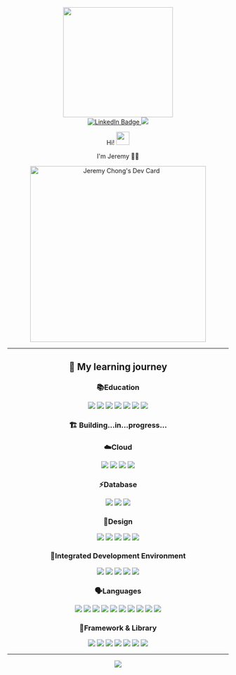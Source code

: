 
<div id="header" align="center">
 <img src="https://media.giphy.com/media/jdPMeyv9rn0hZHh8n9/giphy.gif" width="250"/>

<div id="badges" align="center">
  <a href="https://www.linkedin.com/in/hellojeremyonly/">
    <img src="https://img.shields.io/badge/LinkedIn-blue?style=for-the-badge&logo=linkedin&logoColor=white" alt="LinkedIn Badge"/>
  </a>
  <a href="https://stackoverflow.com/users/21854634/jeremy">
   <img src="https://img.shields.io/badge/-Stackoverflow-FE7A16?style=for-the-badge&logo=stack-overflow&logoColor=white">
  </a>

<div id="badges" align="center">
 <img src="https://komarev.com/ghpvc/?username=hellojeremyonly&style=flat-flat&color=lightgrey" alt=""/>

Hi! <img src="https://media.giphy.com/media/hvRJCLFzcasrR4ia7z/giphy.gif" width="30px"/> 

I'm Jeremy :technologist:

<a href="https://app.daily.dev/hellojeremyonly"><img src="https://api.daily.dev/devcards/2e1a0dcc411c4a60b2ce9f9a9b65edfc.png?r=uv9" width="400" alt="Jeremy Chong's Dev Card"/></a>

---

## :school: My learning journey

### :books:Education

<img src="https://img.shields.io/badge/Codecademy-FFF0E5?style=for-the-badge&logo=codecademy&logoColor=1F243A">
<img src="https://img.shields.io/badge/Coursera-0056D2?style=for-the-badge&logo=Coursera&logoColor=white">
<img src="https://img.shields.io/badge/Edx-193A3E?style=for-the-badge&logo=edx&logoColor=white"> 
<img src="https://img.shields.io/badge/freecodecamp-27273D?style=for-the-badge&logo=freecodecamp&logoColor=white">
<img src="https://img.shields.io/badge/KhanAcademy-%2314BF96.svg?style=for-the-badge&logo=KhanAcademy&logoColor=white">
<img src="https://img.shields.io/badge/Microsoft_Learn-258ffa?style=for-the-badge&logo=microsoft&logoColor=white">
<img src="https://img.shields.io/badge/Udemy-EC5252?style=for-the-badge&logo=Udemy&logoColor=white">


### :building_construction: Building...in...progress...

### :cloud:Cloud

<img src="https://img.shields.io/badge/Amazon_AWS-FF9900?style=for-the-badge&logo=amazonaws&logoColor=white">
<img src="https://img.shields.io/badge/Google_Cloud-4285F4?style=for-the-badge&logo=google-cloud&logoColor=white">
<img src="https://img.shields.io/badge/IBM%20Cloud-1261FE?style=for-the-badge&logo=IBM%20Cloud&logoColor=white">
<img src="https://img.shields.io/badge/microsoft%20azure-0089D6?style=for-the-badge&logo=microsoft-azure&logoColor=white">

### :zap:Database

<img src="https://img.shields.io/badge/MongoDB-4EA94B?style=for-the-badge&logo=mongodb&logoColor=white">
<img src="https://img.shields.io/badge/MySQL-005C84?style=for-the-badge&logo=mysql&logoColor=white">
<img src="https://img.shields.io/badge/PostgreSQL-316192?style=for-the-badge&logo=postgresql&logoColor=white">

### :art:Design

<img src="https://img.shields.io/badge/Canva-%2300C4CC.svg?&style=for-the-badge&logo=Canva&logoColor=white">
<img src="https://img.shields.io/badge/Figma-F24E1E?style=for-the-badge&logo=figma&logoColor=white">
<img src="https://img.shields.io/badge/Adobe%20XD-470137?style=for-the-badge&logo=Adobe%20XD&logoColor=#FF61F6">
<img src="https://img.shields.io/badge/Unsplash-000000?style=for-the-badge&logo=Unsplash&logoColor=white">
<img src="https://img.shields.io/badge/Dribbble-EA4C89?style=for-the-badge&logo=dribbble&logoColor=white">

### :rocket:Integrated Development Environment

<img src="https://img.shields.io/badge/IntelliJ_IDEA-000000.svg?style=for-the-badge&logo=intellij-idea&logoColor=white">
<img src="https://img.shields.io/badge/Notepad++-90E59A.svg?style=for-the-badge&logo=notepad%2B%2B&logoColor=black">
<img src="https://img.shields.io/badge/Visual_Studio_Code-0078D4?style=for-the-badge&logo=visual%20studio%20code&logoColor=white">
<img src="https://img.shields.io/badge/Eclipse-FE7A16.svg?style=for-the-badge&logo=Eclipse&logoColor=white">
<img src="https://img.shields.io/badge/VIM-%2311AB00.svg?style=for-the-badge&logo=vim&logoColor=white">

### :speaking_head:Languages

<img src="https://img.shields.io/badge/c++-%2300599C.svg?style=for-the-badge&logo=c%2B%2B&logoColor=white">
<img src="https://img.shields.io/badge/CSS3-1572B6?style=for-the-badge&logo=css3&logoColor=white">
<img src="https://img.shields.io/badge/Dart-0175C2?style=for-the-badge&logo=dart&logoColor=white">
<img src="https://img.shields.io/badge/HTML5-E34F26?style=for-the-badge&logo=html5&logoColor=white">
<img src="https://img.shields.io/badge/java-%23ED8B00.svg?style=for-the-badge&logo=openjdk&logoColor=white">
<img src="https://img.shields.io/badge/JavaScript-323330?style=for-the-badge&logo=javascript&logoColor=F7DF1E">
<img src="https://img.shields.io/badge/markdown-%23000000.svg?style=for-the-badge&logo=markdown&logoColor=white">
<img src="https://img.shields.io/badge/Python-FFD43B?style=for-the-badge&logo=python&logoColor=blue">
<img src="https://img.shields.io/badge/Solidity-%23363636.svg?style=for-the-badge&logo=solidity&logoColor=white">
<img src="https://img.shields.io/badge/TypeScript-007ACC?style=for-the-badge&logo=typescript&logoColor=white">

### :page_with_curl:Framework & Library

<img src="https://img.shields.io/badge/Bootstrap-563D7C?style=for-the-badge&logo=bootstrap&logoColor=white">
<img src="https://img.shields.io/badge/Docker-2CA5E0?style=for-the-badge&logo=docker&logoColor=white">
<img src="https://img.shields.io/badge/Django-092E20?style=for-the-badge&logo=django&logoColor=green">
<img src="https://img.shields.io/badge/firebase-ffca28?style=for-the-badge&logo=firebase&logoColor=black">
<img src="https://img.shields.io/badge/NPM-%23CB3837.svg?style=for-the-badge&logo=npm&logoColor=white">
<img src="https://img.shields.io/badge/Node.js-339933?style=for-the-badge&logo=nodedotjs&logoColor=white">
<img src="https://img.shields.io/badge/React-20232A?style=for-the-badge&logo=react&logoColor=61DAFB">

---

<div id="header" align="center">
<img src="https://media.giphy.com/media/1sgetPM00wWqJpVUTl/giphy.gif">

</div>
